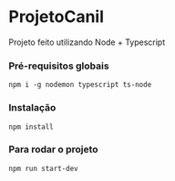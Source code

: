 # ProjetoCanil

Projeto feito utilizando Node + Typescript

### Pré-requisitos globais

`npm i -g nodemon typescript ts-node`

### Instalação

`npm install`

### Para rodar o projeto 
`npm run start-dev`